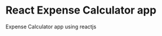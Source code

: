 # React Expense Calculator app

Expense Calculator app using reactjs
<img stc="./Image.png" style="height= 20px">

